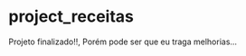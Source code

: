 # project_receitas
Projeto finalizado!!, Porém pode ser que eu traga melhorias...


<p align="center">
  <img src="">
</p>
